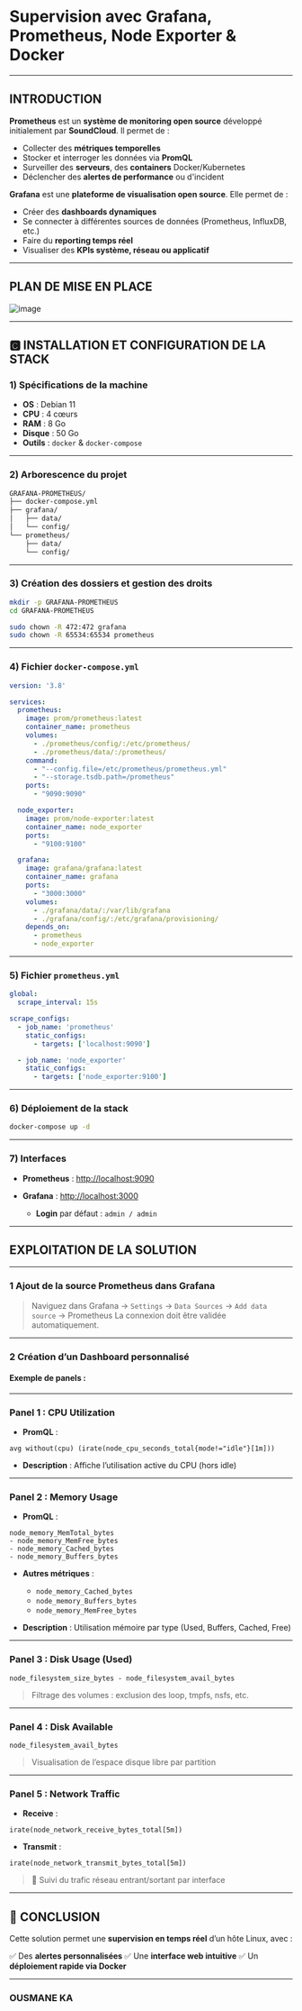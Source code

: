 

#  Supervision avec Grafana, Prometheus, Node Exporter & Docker

---

## INTRODUCTION

**Prometheus** est un **système de monitoring open source** développé initialement par **SoundCloud**. Il permet de :

* Collecter des **métriques temporelles**
* Stocker et interroger les données via **PromQL**
* Surveiller des **serveurs**, des **containers** Docker/Kubernetes
* Déclencher des **alertes de performance** ou d'incident

**Grafana** est une **plateforme de visualisation open source**. Elle permet de :

* Créer des **dashboards dynamiques**
* Se connecter à différentes sources de données (Prometheus, InfluxDB, etc.)
* Faire du **reporting temps réel**
* Visualiser des **KPIs système, réseau ou applicatif**

---

## PLAN DE MISE EN PLACE

![image](attachment:43096923-d5b0-4e4a-823a-5ae8b462707d\:image.png)

---

## 🅲 INSTALLATION ET CONFIGURATION DE LA STACK

### 1) Spécifications de la machine

* **OS** : Debian 11
* **CPU** : 4 cœurs
* **RAM** : 8 Go
* **Disque** : 50 Go
* **Outils** : `docker` & `docker-compose`

---

### 2) Arborescence du projet

```bash
GRAFANA-PROMETHEUS/
├── docker-compose.yml
├── grafana/
│   ├── data/
│   └── config/
└── prometheus/
    ├── data/
    └── config/
```

---

### 3) Création des dossiers et gestion des droits

```bash
mkdir -p GRAFANA-PROMETHEUS
cd GRAFANA-PROMETHEUS

sudo chown -R 472:472 grafana
sudo chown -R 65534:65534 prometheus
```

---

### 4) Fichier `docker-compose.yml`

```yaml
version: '3.8'

services:
  prometheus:
    image: prom/prometheus:latest
    container_name: prometheus
    volumes:
      - ./prometheus/config/:/etc/prometheus/
      - ./prometheus/data/:/prometheus/
    command:
      - "--config.file=/etc/prometheus/prometheus.yml"
      - "--storage.tsdb.path=/prometheus"
    ports:
      - "9090:9090"

  node_exporter:
    image: prom/node-exporter:latest
    container_name: node_exporter
    ports:
      - "9100:9100"

  grafana:
    image: grafana/grafana:latest
    container_name: grafana
    ports:
      - "3000:3000"
    volumes:
      - ./grafana/data/:/var/lib/grafana
      - ./grafana/config/:/etc/grafana/provisioning/
    depends_on:
      - prometheus
      - node_exporter
```

---

### 5) Fichier `prometheus.yml`

```yaml
global:
  scrape_interval: 15s

scrape_configs:
  - job_name: 'prometheus'
    static_configs:
      - targets: ['localhost:9090']

  - job_name: 'node_exporter'
    static_configs:
      - targets: ['node_exporter:9100']
```

---

### 6) Déploiement de la stack

```bash
docker-compose up -d
```

---

### 7) Interfaces

* **Prometheus** : [http://localhost:9090](http://localhost:9090)
* **Grafana** : [http://localhost:3000](http://localhost:3000)

  * **Login** par défaut : `admin / admin`

---

## EXPLOITATION DE LA SOLUTION

---

### 1 Ajout de la source Prometheus dans Grafana

> Naviguez dans Grafana → `Settings` → `Data Sources` → `Add data source` → Prometheus
> La connexion doit être validée automatiquement.

---

### 2️ Création d’un Dashboard personnalisé

#### Exemple de panels :

---

### Panel 1 : CPU Utilization

* **PromQL** :

```promql
avg without(cpu) (irate(node_cpu_seconds_total{mode!="idle"}[1m]))
```

* **Description** : Affiche l’utilisation active du CPU (hors idle)

---

### Panel 2 : Memory Usage

* **PromQL** :

```promql
node_memory_MemTotal_bytes 
- node_memory_MemFree_bytes 
- node_memory_Cached_bytes 
- node_memory_Buffers_bytes
```

* **Autres métriques** :

  * `node_memory_Cached_bytes`
  * `node_memory_Buffers_bytes`
  * `node_memory_MemFree_bytes`

* **Description** : Utilisation mémoire par type (Used, Buffers, Cached, Free)

---

### Panel 3 : Disk Usage (Used)

```promql
node_filesystem_size_bytes - node_filesystem_avail_bytes
```

> Filtrage des volumes : exclusion des loop, tmpfs, nsfs, etc.

---

### Panel 4 : Disk Available

```promql
node_filesystem_avail_bytes
```

> Visualisation de l’espace disque libre par partition

---

### Panel 5 : Network Traffic

* **Receive** :

```promql
irate(node_network_receive_bytes_total[5m])
```

* **Transmit** :

```promql
irate(node_network_transmit_bytes_total[5m])
```

> 📶 Suivi du trafic réseau entrant/sortant par interface

---

## 🧾 CONCLUSION

Cette solution permet une **supervision en temps réel** d’un hôte Linux, avec :

✅ Des **alertes personnalisées**
✅ Une **interface web intuitive**
✅ Un **déploiement rapide via Docker**

---

### OUSMANE KA
